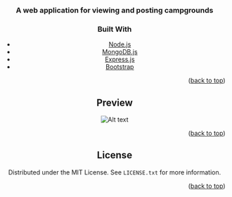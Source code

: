 <br />
<div align="center">
  <a href="https://immense-island-92357.herokuapp.com/">
  </a>
<h3 align="center">A web application for viewing and posting campgrounds</h3>

### Built With

* [Node.js](https://nextjs.org/)
* [MongoDB.js](https://reactjs.org/)
* [Express.js](https://www.mongodb.com/)
* [Bootstrap](https://getbootstrap.com)

<p align="right">(<a href="#top">back to top</a>)</p>

## Preview
  
  ![Alt text](/public/capture1.jpg?raw=true)

  
  
  

<p align="right">(<a href="#top">back to top</a>)</p>

<!-- LICENSE -->
## License

Distributed under the MIT License. See `LICENSE.txt` for more information.

<p align="right">(<a href="#top">back to top</a>)</p>
